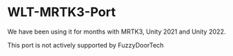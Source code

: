 # WLT-MRTK3-Port

We have been using it for months with MRTK3, Unity 2021 and Unity 2022.

This port is not actively supported by FuzzyDoorTech

